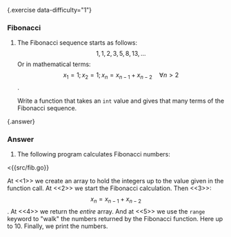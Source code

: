 {.exercise data-difficulty="1"}
### Fibonacci

1.  The Fibonacci sequence starts as follows: $$1, 1, 2, 3, 5, 8, 13, \ldots$$
    Or in mathematical terms: $$ x_1 = 1; x_2 = 1; x_n = x_{n-1} + x_{n-2}\quad\forall n > 2 $$.

    Write a function that takes an `int` value and gives 
    that many terms of the Fibonacci sequence.


{.answer}
### Answer
1. The following program calculates Fibonacci numbers:

<{{src/fib.go}}

At <<1>> we create an array to hold the integers up to the value given in
the function call.  At <<2>> we start the Fibonacci calculation. Then <<3>>:
$$x_n = x_{n-1} + x_{n-2}$$.  At <<4>> we return the *entire* array.
And at <<5>> we use the `range` keyword to  "walk" the numbers returned by the
Fibonacci function. Here up to 10. Finally, we print the numbers.
